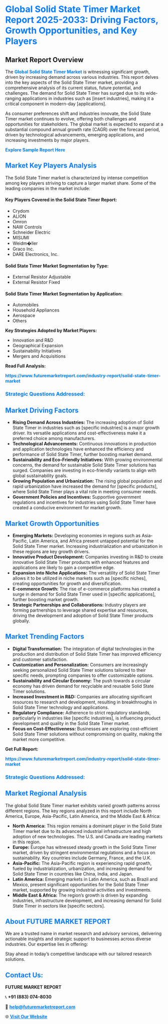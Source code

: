<h1 style="color: #007BFF;">Global Solid State Timer Market Report 2025-2033: Driving Factors, Growth Opportunities, and Key Players</h1>

<section id="overview">
<h2>Market Report Overview</h2>
<p>The <a href="https://www.futuremarketreport.com/industry-report/solid-state-timer-market" style="color: #007BFF; text-decoration: none;"><strong>Global Solid State Timer Market</strong></a> is witnessing significant growth, driven by increasing demand across various industries. This report delves into the key aspects of the Solid State Timer market, providing a comprehensive analysis of its current status, future potential, and challenges. The demand for Solid State Timer has surged due to its wide-ranging applications in industries such as [insert industries], making it a critical component in modern-day [applications].</p>
<p>As consumer preferences shift and industries innovate, the Solid State Timer market continues to evolve, offering both challenges and opportunities for stakeholders. The global market is expected to expand at a substantial compound annual growth rate (CAGR) over the forecast period, driven by technological advancements, emerging applications, and increasing investments by major players.</p>
</section>

<section id="overview">
<p><a href="https://www.futuremarketreport.com/request-sample/reportId=55348" style="color: #007BFF; text-decoration: none;"><strong>Explore Sample Report Here</strong></a></p>
</section>

<section id="key-players">
<h2 style="color: #007BFF;">Market Key Players Analysis</h2>
<p>The Solid State Timer market is characterized by intense competition among key players striving to capture a larger market share. Some of the leading companies in the market include:</p>
<h4>Key Players Covered in the Solid State Timer Report:</h4>
<ul><li>Crydom</li><li>ALION</li><li>Omron</li><li>NAW Controls</li><li>Schneider Electric</li><li>MISUMI</li><li>Weidm�ller</li><li>Graco Inc.</li><li>DARE Electronics, Inc.</li></ul>
<h4>Solid State Timer Market Segmentation by Type:</h4>
<ul><li>External Resistor Adjustable</li><li>External Resistor Fixed</li></ul>

<h4>Solid State Timer Market Segmentation by Application:</h4>
<ul><li>Automobiles</li><li>Household Appliances</li><li>Aerospace</li><li>Others</li></ul>
<p><strong>Key Strategies Adopted by Market Players:</strong></p>
<ul>
<li>Innovation and R&D</li>
<li>Geographical Expansion</li>
<li>Sustainability Initiatives</li>
<li>Mergers and Acquisitions</li>
</ul>
</section>

<section>
<p><strong>Read Full Analysis: </strong></p><a href="https://www.futuremarketreport.com/industry-report/solid-state-timer-market" style="color: #007BFF; text-decoration: none;"><strong>https://www.futuremarketreport.com/industry-report/solid-state-timer-market</strong></a>
<h3 style="color: #007BFF;">Strategic Questions Addressed:</h3>
</section>

<section id="driving-factors">
<h2 style="color: #007BFF;">Market Driving Factors</h2>
<ul>
<li><strong>Rising Demand Across Industries:</strong> The increasing adoption of Solid State Timer in industries such as [specific industries] is a major growth driver. Its versatile applications and cost-effectiveness make it a preferred choice among manufacturers.</li>
<li><strong>Technological Advancements:</strong> Continuous innovations in production and application technologies have enhanced the efficiency and performance of Solid State Timer, further boosting market demand.</li>
<li><strong>Sustainability and Eco-Friendly Initiatives:</strong> With growing environmental concerns, the demand for sustainable Solid State Timer solutions has surged. Companies are investing in eco-friendly variants to align with global sustainability goals.</li>
<li><strong>Growing Population and Urbanization:</strong> The rising global population and rapid urbanization have increased the demand for [specific products], where Solid State Timer plays a vital role in meeting consumer needs.</li>
<li><strong>Government Policies and Incentives:</strong> Supportive government regulations and incentives for industries using Solid State Timer have created a conducive environment for market growth.</li>
</ul>
</section>

<section id="growth-opportunities">
<h2 style="color: #007BFF;">Market Growth Opportunities</h2>
<ul>
<li><strong>Emerging Markets:</strong> Developing economies in regions such as Asia-Pacific, Latin America, and Africa present untapped potential for the Solid State Timer market. Increasing industrialization and urbanization in these regions are key growth drivers.</li>
<li><strong>Innovative Product Development:</strong> Companies investing in R&D to create innovative Solid State Timer products with enhanced features and applications are likely to gain a competitive edge.</li>
<li><strong>Expansion into Niche Applications:</strong> The versatility of Solid State Timer allows it to be utilized in niche markets such as [specific niches], creating opportunities for growth and diversification.</li>
<li><strong>E-commerce Growth:</strong> The rise of e-commerce platforms has created a surge in demand for Solid State Timer used in [specific applications], further boosting market growth.</li>
<li><strong>Strategic Partnerships and Collaborations:</strong> Industry players are forming partnerships to leverage shared expertise and resources, driving the development and adoption of Solid State Timer products globally.</li>
</ul>
</section>

<section id="trending-factors">
<h2 style="color: #007BFF;">Market Trending Factors</h2>
<ul>
<li><strong>Digital Transformation:</strong> The integration of digital technologies in the production and distribution of Solid State Timer has improved efficiency and customer satisfaction.</li>
<li><strong>Customization and Personalization:</strong> Consumers are increasingly seeking personalized Solid State Timer solutions tailored to their specific needs, prompting companies to offer customizable options.</li>
<li><strong>Sustainability and Circular Economy:</strong> The push towards a circular economy has driven demand for recyclable and reusable Solid State Timer solutions.</li>
<li><strong>Increased Investment in R&D:</strong> Companies are allocating significant resources to research and development, resulting in breakthroughs in Solid State Timer technology and applications.</li>
<li><strong>Regulatory Compliance:</strong> Adherence to strict regulatory standards, particularly in industries like [specific industries], is influencing product development and quality in the Solid State Timer market.</li>
<li><strong>Focus on Cost-Effectiveness:</strong> Businesses are exploring cost-efficient Solid State Timer solutions without compromising on quality, making the market more competitive.</li>
</ul>
</section>

<section>
<p><strong>Get Full Report: </strong></p><a href="https://www.futuremarketreport.com/industry-report/solid-state-timer-market" style="color: #007BFF; text-decoration: none;"><strong>https://www.futuremarketreport.com/industry-report/solid-state-timer-market</strong></a>
<h3 style="color: #007BFF;">Strategic Questions Addressed:</h3>
</section>


<section id="regional-analysis">
<h2 style="color: #007BFF;">Market Regional Analysis</h2>
<p>The global Solid State Timer market exhibits varied growth patterns across different regions. The key regions analyzed in this report include North America, Europe, Asia-Pacific, Latin America, and the Middle East & Africa:</p>
<ul>
<li><strong>North America:</strong> This region remains a dominant player in the Solid State Timer market due to its advanced industrial infrastructure and high adoption of new technologies. The U.S. and Canada are leading markets in this region.</li>
<li><strong>Europe:</strong> Europe has witnessed steady growth in the Solid State Timer market, driven by stringent environmental regulations and a focus on sustainability. Key countries include Germany, France, and the U.K.</li>
<li><strong>Asia-Pacific:</strong> The Asia-Pacific region is experiencing rapid growth, fueled by industrialization, urbanization, and increasing demand for Solid State Timer in countries like China, India, and Japan.</li>
<li><strong>Latin America:</strong> Emerging markets in Latin America, such as Brazil and Mexico, present significant opportunities for the Solid State Timer market, supported by growing industrial activities and investments.</li>
<li><strong>Middle East & Africa:</strong> The region’s growth is driven by expanding industries, infrastructure development, and increasing demand for Solid State Timer in sectors like [specific sectors].</li>
</ul>
</section>

<footer>
<h2 style="color: #007BFF;">About FUTURE MARKET REPORT</h2>
<p>We are a trusted name in market research and advisory services, delivering actionable insights and strategic support to businesses across diverse industries. Our expertise lies in offering:</p>

<p>Stay ahead in today’s competitive landscape with our tailored research solutions.</p>

<h2 style="color: #007BFF;">Contact Us:</h2>
<p><strong>FUTURE MARKET REPORT</strong></p>
<p>📞 <strong>+91 (883) 074-8030</strong></p>
<p>📧 <strong><a href="mailto:help@futuremarketreport.com" style="color: #007BFF;">help@futuremarketreport.com</a></strong></p>
<p>🌐 <strong><a href="https://www.futuremarketreport.com/" style="color: #007BFF;">Visit Our Website</a></strong></p>
</footer>